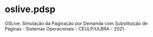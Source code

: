# oslive.pdsp
OSLive: Simulação da Paginação por Demanda com Substituição de Páginas  - Sistemas Operacionais -  CEULP/ULBRA - 2021.

